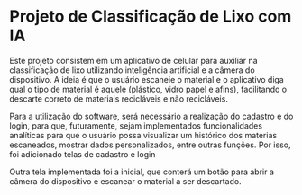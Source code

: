 # Projeto de Classificação de Lixo com IA

Este projeto consistem em um aplicativo de celular para auxiliar na classificação de lixo utilizando inteligência artificial e a câmera do dispositivo. A ideia é que o usuário escaneie o material e o aplicativo diga qual o tipo de material é aquele (plástico, vidro papel e afins), facilitando o descarte correto de materiais recicláveis e não recicláveis.

Para a utilização do software, será necessário a realização do cadastro e do login, para que, futuramente, sejam implementados funcionalidades analíticas para que o usuário possa visualizar um histórico dos materias escaneados, mostrar dados personalizados, entre outras funções. Por isso, foi adicionado telas de cadastro e login

Outra tela implementada foi a inicial, que conterá um botão para abrir a câmera do dispositivo e escanear o material a ser descartado.
